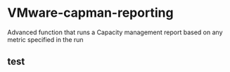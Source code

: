 # VMware-capman-reporting
Advanced function that runs a Capacity management report based on any metric specified in the run
## test

